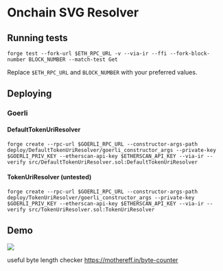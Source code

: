 # Onchain SVG Resolver

## Running tests

`forge test --fork-url $ETH_RPC_URL -v --via-ir --ffi --fork-block-number BLOCK_NUMBER --match-test Get`

Replace `$ETH_RPC_URL` and `BLOCK_NUMBER` with your preferred values.

## Deploying
### Goerli
#### DefaultTokenUriResolver
`forge create --rpc-url $GOERLI_RPC_URL --constructor-args-path deploy/DefaultTokenUriResolver/goerli_constructor_args --private-key $GOERLI_PRIV_KEY --etherscan-api-key $ETHERSCAN_API_KEY --via-ir --verify src/DefaultTokenUriResolver.sol:DefaultTokenUriResolver`

#### TokenUriResolver (untested)
`forge create --rpc-url $GOERLI_RPC_URL --constructor-args-path deploy/TokenUriResolver/goerli_constructor_args --private-key $GOERLI_PRIV_KEY --etherscan-api-key $ETHERSCAN_API_KEY --via-ir --verify src/TokenUriResolver.sol:TokenUriResolver`

## Demo

![](src/tokenuriresolver.png)

useful byte length checker https://mothereff.in/byte-counter